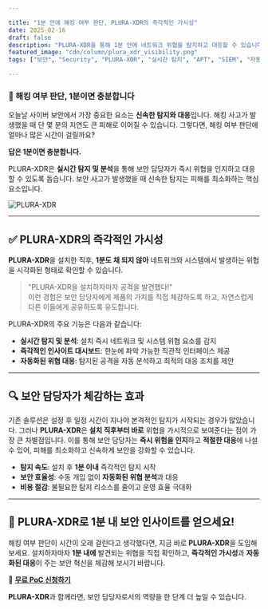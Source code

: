 ```yaml
---

title: "1분 안에 해킹 여부 판단, PLURA-XDR의 즉각적인 가시성"
date: 2025-02-16
draft: false
description: "PLURA-XDR을 통해 1분 안에 네트워크 위협을 탐지하고 대응할 수 있습니다. 즉각적인 가시성과 자동화된 대응으로 보안을 혁신하세요."
featured_image: "cdn/column/plura_xdr_visibility.png"
tags: ["보안", "Security", "PLURA-XDR", "실시간 탐지", "APT", "SIEM", "자동화"]

---
```


### 🚀 해킹 여부 판단, 1분이면 충분합니다

오늘날 사이버 보안에서 가장 중요한 요소는 **신속한 탐지와 대응**입니다. 해킹 사고가 발생했을 때 단 몇 분의 지연도 큰 피해로 이어질 수 있습니다. 그렇다면, 해킹 여부 판단에 얼마나 많은 시간이 걸릴까요?  

**답은 1분이면 충분합니다.**

PLURA-XDR은 **실시간 탐지 및 분석**을 통해 보안 담당자가 즉시 위협을 인지하고 대응할 수 있도록 돕습니다. 보안 사고가 발생했을 때 신속한 탐지는 피해를 최소화하는 핵심 요소입니다.

![PLURA-XDR](https://blog.plura.io/cdn/column/plura_xdr_visibility.png)

<!--more-->

---
## ✅ PLURA-XDR의 즉각적인 가시성

**PLURA-XDR**을 설치한 직후, **1분도 채 되지 않아** 네트워크와 시스템에서 발생하는 위협을 시각화된 형태로 확인할 수 있습니다.

> "PLURA-XDR을 설치하자마자 공격을 발견했다!"  
> 이런 경험은 보안 담당자에게 제품의 가치를 직접 체감하도록 하고, 자연스럽게 다른 이들에게 공유하도록 유도합니다.

PLURA-XDR의 주요 기능은 다음과 같습니다:

- **실시간 탐지 및 분석**: 설치 즉시 네트워크 및 시스템 위협 요소를 감지
- **즉각적인 인사이트 대시보드**: 한눈에 파악 가능한 직관적 인터페이스 제공
- **자동화된 위협 대응**: 탐지된 공격을 자동 분석하고 최적의 대응 조치를 제안

---
## 🔍 보안 담당자가 체감하는 효과

기존 솔루션은 설정 후 일정 시간이 지나야 본격적인 탐지가 시작되는 경우가 많았습니다. 그러나 **PLURA-XDR**은 **설치 직후부터 바로** 위협을 가시적으로 보여준다는 점이 가장 큰 차별점입니다. 이를 통해 보안 담당자는 **즉시 위험을 인지**하고 **적절한 대응**에 나설 수 있어, 피해를 최소화하고 신속하게 보안을 강화할 수 있습니다.

- **탐지 속도**: 설치 후 **1분 이내** 즉각적인 탐지 시작
- **보안 효율성**: 수동 개입 없이 **자동화된 위협 분석**과 대응
- **비용 절감**: 불필요한 탐지 리소스를 줄이고 운영 효율 극대화

---
## 📢 PLURA-XDR로 1분 내 보안 인사이트를 얻으세요!

해킹 여부 판단이 시간이 오래 걸린다고 생각했다면, 지금 바로 **PLURA-XDR**을 도입해 보세요. 설치하자마자 **1분 내에** 발견되는 위협을 직접 확인하고, **즉각적인 가시성**과 **자동화된 대응**이 주는 보안 혁신을 체감해 보시기 바랍니다.

🔗 **[무료 PoC 신청하기](https://www.plura.io/signup)**

**PLURA-XDR**과 함께라면, 보안 담당자로서의 역량을 한 단계 더 높일 수 있습니다.
